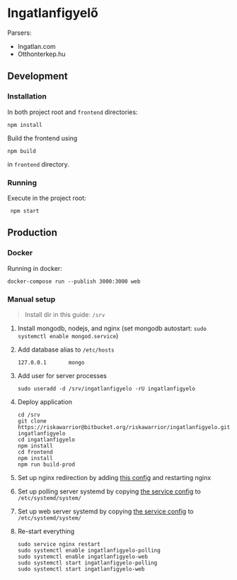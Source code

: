 Ingatlanfigyelő
===============

Parsers:

* Ingatlan.com
* Otthonterkep.hu

Development
-----------

### Installation

In both project root and `frontend` directories:

    npm install
    
Build the frontend using

    npm build

in `frontend` directory.

### Running

Execute in the project root:

     npm start
     
Production
----------

### Docker

Running in docker:

    docker-compose run --publish 3000:3000 web

### Manual setup

> Install dir in this guide: `/srv`

1. Install mongodb, nodejs, and nginx (set mongodb autostart: `sudo systemctl enable mongod.service`)
2. Add database alias to `/etc/hosts`

       127.0.0.1       mongo

3. Add user for server processes

       sudo useradd -d /srv/ingatlanfigyelo -rU ingatlanfigyelo

4. Deploy application

       cd /srv 
       git clone https://riskawarrior@bitbucket.org/riskawarrior/ingatlanfigyelo.git ingatlanfigyelo
       cd ingatlanfigyelo
       npm install
       cd frontend
       npm install
       npm run build-prod

5. Set up nginx redirection by adding [this config](docs/nginx.conf) and restarting nginx
6. Set up polling server systemd by copying [the service config](docs/ingatlanfigyelo-polling.service) to `/etc/systemd/system/`
6. Set up web server systemd by copying [the service config](docs/ingatlanfigyelo-web.service) to `/etc/systemd/system/`
7. Re-start everything

       sudo service nginx restart
       sudo systemctl enable ingatlanfigyelo-polling
       sudo systemctl enable ingatlanfigyelo-web
       sudo systemctl start ingatlanfigyelo-polling
       sudo systemctl start ingatlanfigyelo-web

